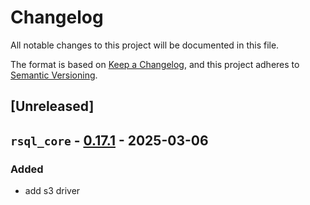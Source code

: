 # Changelog

All notable changes to this project will be documented in this file.

The format is based on [Keep a Changelog](https://keepachangelog.com/en/1.0.0/),
and this project adheres to [Semantic Versioning](https://semver.org/spec/v2.0.0.html).

## [Unreleased]

## `rsql_core` - [0.17.1](https://github.com/theseus-rs/rsql/compare/rsql_core-v0.17.0...rsql_core-v0.17.1) - 2025-03-06

### Added
- add s3 driver
